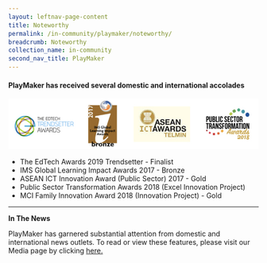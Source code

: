 ```yaml
---
layout: leftnav-page-content
title: Noteworthy
permalink: /in-community/playmaker/noteworthy/
breadcrumb: Noteworthy
collection_name: in-community
second_nav_title: PlayMaker
---
```

#### PlayMaker has received several domestic and international accolades

![awards](/images/in-schools/playmaker/noteworthy/awards-images.jpeg)

* The EdTech Awards 2019 Trendsetter - Finalist
* IMS Global Learning Impact Awards 2017 - Bronze
* ASEAN ICT Innovation Award (Public Sector) 2017 - Gold
* Public Sector Transformation Awards 2018 (Excel Innovation Project)
* MCI Family Innovation Award 2018 (Innovation Project) - Gold

---

**In The News**

PlayMaker has garnered substantial attention from domestic and international news outlets.
To read or view these features, please visit our Media page by clicking [here.](/stories/)

